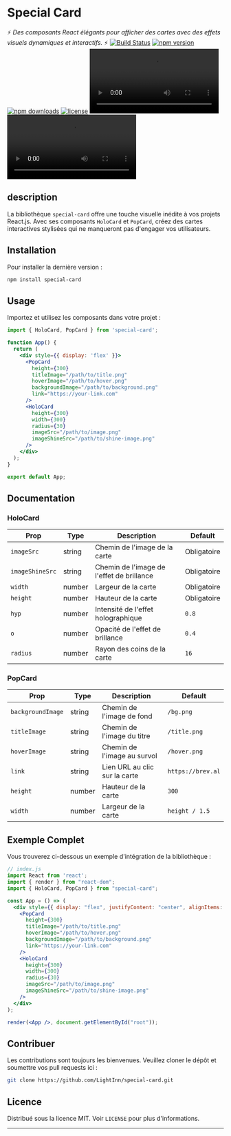 # Special Card

⚡ *Des composants React élégants pour afficher des cartes avec des effets visuels dynamiques et interactifs.* ⚡
[![Build Status](https://img.shields.io/travis/LightInn/special-card/master.svg?style=flat)](https://travis-ci.org/LightInn/special-card)
[![npm version](https://img.shields.io/npm/v/special-card.svg?style=flat)](https://www.npmjs.com/package/special-card)
[![npm downloads](https://img.shields.io/npm/dm/special-card.svg?style=flat)](https://www.npmjs.com/package/special-card)
[![license](https://img.shields.io/github/license/LightInn/special-card.svg?style=flat)](https://github.com/LightInn/special-card/blob/master/LICENSE) 
![Special Card Holo](/public/Capture%20vidéo%20du%2008-11-2023%2014:30:12.webm "HoloCard Effet")
![Special Card Pop](/public/Capture%20vidéo%20du%2008-11-2023%2014:34:15.webm "PopCard Effet")


## description

La bibliothèque `special-card` offre une touche visuelle inédite à vos projets React.js. Avec ses composants `HoloCard` et `PopCard`, créez des cartes interactives stylisées qui ne manqueront pas d'engager vos utilisateurs.

## Installation

Pour installer la dernière version :

```sh
npm install special-card
```

## Usage

Importez et utilisez les composants dans votre projet :

```jsx
import { HoloCard, PopCard } from 'special-card';

function App() {
  return (
    <div style={{ display: 'flex' }}>
      <PopCard 
        height={300}
        titleImage="/path/to/title.png"
        hoverImage="/path/to/hover.png"
        backgroundImage="/path/to/background.png"
        link="https://your-link.com"
      />
      <HoloCard
        height={300}
        width={300}
        radius={30}
        imageSrc="/path/to/image.png"
        imageShineSrc="/path/to/shine-image.png"
      />
    </div>
  );
}

export default App;
```

## Documentation

### HoloCard

| Prop           | Type   | Description                              | Default       |
| -------------- | ------ | ---------------------------------------- | ------------- |
| `imageSrc`     | string | Chemin de l'image de la carte            | Obligatoire   |
| `imageShineSrc`| string | Chemin de l'image de l'effet de brillance| Obligatoire   |
| `width`        | number | Largeur de la carte                      | Obligatoire   |
| `height`       | number | Hauteur de la carte                      | Obligatoire   |
| `hyp`          | number | Intensité de l'effet holographique       | `0.8`         |
| `o`            | number | Opacité de l'effet de brillance          | `0.4`         |
| `radius`       | number | Rayon des coins de la carte              | `16`          |

### PopCard

| Prop             | Type   | Description                          | Default         |
| ---------------- | ------ | ------------------------------------ | --------------- |
| `backgroundImage`| string | Chemin de l'image de fond            | `/bg.png`       |
| `titleImage`     | string | Chemin de l'image du titre           | `/title.png`    |
| `hoverImage`     | string | Chemin de l'image au survol          | `/hover.png`    |
| `link`           | string | Lien URL au clic sur la carte        | `https://brev.al`|
| `height`         | number | Hauteur de la carte                  | `300`           |
| `width`          | number | Largeur de la carte                  | `height / 1.5`  |

## Exemple Complet

Vous trouverez ci-dessous un exemple d'intégration de la bibliothèque :

```jsx
// index.js
import React from 'react';
import { render } from "react-dom";
import { HoloCard, PopCard } from "special-card";

const App = () => (
  <div style={{ display: "flex", justifyContent: "center", alignItems: "center" }}>
    <PopCard 
      height={300} 
      titleImage="/path/to/title.png"
      hoverImage="/path/to/hover.png"
      backgroundImage="/path/to/background.png"
      link="https://your-link.com"
    />
    <HoloCard
      height={300}
      width={300}
      radius={30}
      imageSrc="/path/to/image.png"
      imageShineSrc="/path/to/shine-image.png"
    />
  </div>
);

render(<App />, document.getElementById("root"));
```

## Contribuer

Les contributions sont toujours les bienvenues. Veuillez cloner le dépôt et soumettre vos pull requests ici :

```sh
git clone https://github.com/LightInn/special-card.git
```

## Licence

Distribué sous la licence MIT. Voir `LICENSE` pour plus d'informations.

---
